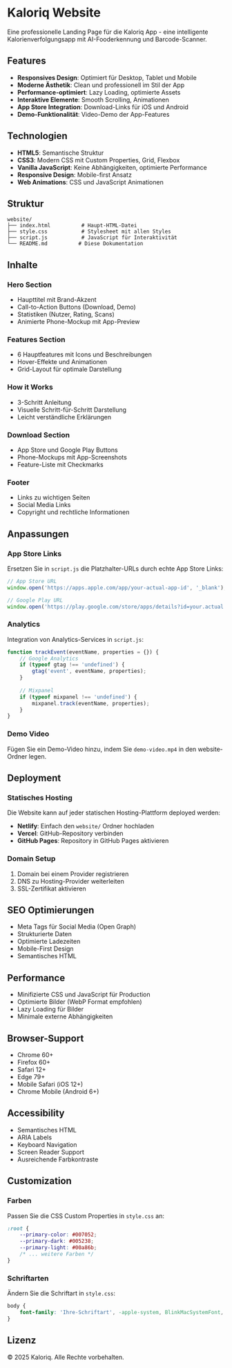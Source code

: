 # Kaloriq Website

Eine professionelle Landing Page für die Kaloriq App - eine intelligente Kalorienverfolgungsapp mit AI-Fooderkennung und Barcode-Scanner.

## Features

- **Responsives Design**: Optimiert für Desktop, Tablet und Mobile
- **Moderne Ästhetik**: Clean und professionell im Stil der App
- **Performance-optimiert**: Lazy Loading, optimierte Assets
- **Interaktive Elemente**: Smooth Scrolling, Animationen
- **App Store Integration**: Download-Links für iOS und Android
- **Demo-Funktionalität**: Video-Demo der App-Features

## Technologien

- **HTML5**: Semantische Struktur
- **CSS3**: Modern CSS mit Custom Properties, Grid, Flexbox
- **Vanilla JavaScript**: Keine Abhängigkeiten, optimierte Performance
- **Responsive Design**: Mobile-first Ansatz
- **Web Animations**: CSS und JavaScript Animationen

## Struktur

```
website/
├── index.html          # Haupt-HTML-Datei
├── style.css           # Stylesheet mit allen Styles
├── script.js           # JavaScript für Interaktivität
└── README.md          # Diese Dokumentation
```

## Inhalte

### Hero Section
- Haupttitel mit Brand-Akzent
- Call-to-Action Buttons (Download, Demo)
- Statistiken (Nutzer, Rating, Scans)
- Animierte Phone-Mockup mit App-Preview

### Features Section
- 6 Hauptfeatures mit Icons und Beschreibungen
- Hover-Effekte und Animationen
- Grid-Layout für optimale Darstellung

### How it Works
- 3-Schritt Anleitung
- Visuelle Schritt-für-Schritt Darstellung
- Leicht verständliche Erklärungen

### Download Section
- App Store und Google Play Buttons
- Phone-Mockups mit App-Screenshots
- Feature-Liste mit Checkmarks

### Footer
- Links zu wichtigen Seiten
- Social Media Links
- Copyright und rechtliche Informationen

## Anpassungen

### App Store Links
Ersetzen Sie in `script.js` die Platzhalter-URLs durch echte App Store Links:

```javascript
// App Store URL
window.open('https://apps.apple.com/app/your-actual-app-id', '_blank');

// Google Play URL
window.open('https://play.google.com/store/apps/details?id=your.actual.package.name', '_blank');
```

### Analytics
Integration von Analytics-Services in `script.js`:

```javascript
function trackEvent(eventName, properties = {}) {
    // Google Analytics
    if (typeof gtag !== 'undefined') {
        gtag('event', eventName, properties);
    }
    
    // Mixpanel
    if (typeof mixpanel !== 'undefined') {
        mixpanel.track(eventName, properties);
    }
}
```

### Demo Video
Fügen Sie ein Demo-Video hinzu, indem Sie `demo-video.mp4` in den website-Ordner legen.

## Deployment

### Statisches Hosting
Die Website kann auf jeder statischen Hosting-Plattform deployed werden:

- **Netlify**: Einfach den `website/` Ordner hochladen
- **Vercel**: GitHub-Repository verbinden
- **GitHub Pages**: Repository in GitHub Pages aktivieren

### Domain Setup
1. Domain bei einem Provider registrieren
2. DNS zu Hosting-Provider weiterleiten
3. SSL-Zertifikat aktivieren

## SEO Optimierungen

- Meta Tags für Social Media (Open Graph)
- Strukturierte Daten
- Optimierte Ladezeiten
- Mobile-First Design
- Semantisches HTML

## Performance

- Minifizierte CSS und JavaScript für Production
- Optimierte Bilder (WebP Format empfohlen)
- Lazy Loading für Bilder
- Minimale externe Abhängigkeiten

## Browser-Support

- Chrome 60+
- Firefox 60+
- Safari 12+
- Edge 79+
- Mobile Safari (iOS 12+)
- Chrome Mobile (Android 6+)

## Accessibility

- Semantisches HTML
- ARIA Labels
- Keyboard Navigation
- Screen Reader Support
- Ausreichende Farbkontraste

## Customization

### Farben
Passen Sie die CSS Custom Properties in `style.css` an:

```css
:root {
    --primary-color: #007052;
    --primary-dark: #005238;
    --primary-light: #00a86b;
    /* ... weitere Farben */
}
```

### Schriftarten
Ändern Sie die Schriftart in `style.css`:

```css
body {
    font-family: 'Ihre-Schriftart', -apple-system, BlinkMacSystemFont, 'Segoe UI', sans-serif;
}
```

## Lizenz

© 2025 Kaloriq. Alle Rechte vorbehalten.
